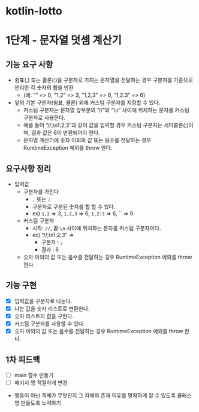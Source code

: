 # kotlin-lotto

# 1단계 - 문자열 덧셈 계산기
## 기능 요구 사항
- 쉼표(,) 또는 콜론(:)을 구분자로 가지는 문자열을 전달하는 경우 구분자를 기준으로 분리한 각 숫자의 합을 반환 
  - (예: “” => 0, "1,2" => 3, "1,2,3" => 6, “1,2:3” => 6)
- 앞의 기본 구분자(쉼표, 콜론) 외에 커스텀 구분자를 지정할 수 있다. 
  - 커스텀 구분자는 문자열 앞부분의 “//”와 “\n” 사이에 위치하는 문자를 커스텀 구분자로 사용한다. 
  - 예를 들어 “//;\n1;2;3”과 같이 값을 입력할 경우 커스텀 구분자는 세미콜론(;)이며, 결과 값은 6이 반환되어야 한다. 
  - 문자열 계산기에 숫자 이외의 값 또는 음수를 전달하는 경우 RuntimeException 예외를 throw 한다.

## 요구사항 정리
- 입력값
  - 구분자를 가진다
    - `,` 또는 `:`
    - 구분자로 구분된 숫자를 합 할 수 있다.
    - ex) `1,2` => 3, `1,2,3` => 6, `1,2:3` => 6, `` => 0
  - 커스텀 구분자
    - 시작: `//`, 끝:`\n` 사이에 위치하는 문자를 커스텀 구분자이다.
    - ex)  “//;\n1;2;3” => 
      - 구분자 : `;`
      - 결과 : 6
  - 숫자 이외의 값 또는 음수를 전달하는 경우 RuntimeException 예외를 throw 한다.

## 기능 구현
- [X] 입력값을 구분자로 나눈다.
- [X] 나눈 값을 숫자 리스트로 변환한다.
- [X] 숫자 리스트의 합을 구한다.
- [X] 커스텀 구분자를 사용할 수 있다.
- [X] 숫자 이외의 값 또는 음수를 전달하는 경우 RuntimeException 예외를 throw 한다.
    
## 1차 피드백
- [ ] main 함수 만들기
- [ ] 패키지 명 적절하게 변경
- 행동이 아닌 객체가 무엇인지 그 자체의 존재 이유를 명확하게 알 수 있도록 클래스명 만들도록 노력하기